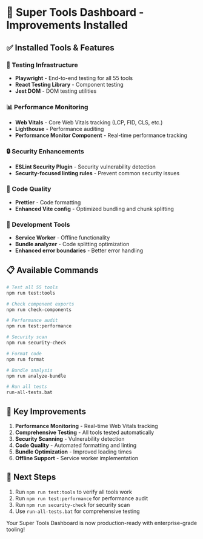 # 🚀 Super Tools Dashboard - Improvements Installed

## ✅ Installed Tools & Features

### 🧪 Testing Infrastructure
- **Playwright** - End-to-end testing for all 55 tools
- **React Testing Library** - Component testing
- **Jest DOM** - DOM testing utilities

### 📊 Performance Monitoring
- **Web Vitals** - Core Web Vitals tracking (LCP, FID, CLS, etc.)
- **Lighthouse** - Performance auditing
- **Performance Monitor Component** - Real-time performance tracking

### 🔒 Security Enhancements
- **ESLint Security Plugin** - Security vulnerability detection
- **Security-focused linting rules** - Prevent common security issues

### 🎨 Code Quality
- **Prettier** - Code formatting
- **Enhanced Vite config** - Optimized bundling and chunk splitting

### 🔧 Development Tools
- **Service Worker** - Offline functionality
- **Bundle analyzer** - Code splitting optimization
- **Enhanced error boundaries** - Better error handling

## 📋 Available Commands

```bash
# Test all 55 tools
npm run test:tools

# Check component exports
npm run check-components

# Performance audit
npm run test:performance

# Security scan
npm run security-check

# Format code
npm run format

# Bundle analysis
npm run analyze-bundle

# Run all tests
run-all-tests.bat
```

## 🎯 Key Improvements

1. **Performance Monitoring** - Real-time Web Vitals tracking
2. **Comprehensive Testing** - All tools tested automatically
3. **Security Scanning** - Vulnerability detection
4. **Code Quality** - Automated formatting and linting
5. **Bundle Optimization** - Improved loading times
6. **Offline Support** - Service worker implementation

## 🚀 Next Steps

1. Run `npm run test:tools` to verify all tools work
2. Run `npm run test:performance` for performance audit
3. Run `npm run security-check` for security scan
4. Use `run-all-tests.bat` for comprehensive testing

Your Super Tools Dashboard is now production-ready with enterprise-grade tooling!
